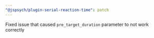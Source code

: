 ```yaml
---
"@jspsych/plugin-serial-reaction-time": patch
---
```


Fixed issue that caused `pre_target_duration` parameter to not work correctly
